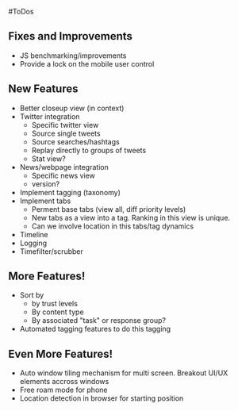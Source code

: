 #ToDos

## Fixes and Improvements
* JS benchmarking/improvements
* Provide a lock on the mobile user control

## New Features
* Better closeup view (in context)
* Twitter integration
	* Specific twitter view
	* Source single tweets
	* Source searches/hashtags
	* Replay directly to groups of tweets
	* Stat view?
* News/webpage integration
	* Specific news view
	* version?
* Implement tagging (taxonomy)
* Implement tabs
	* Perment base tabs (view all, diff priority levels)
	* New tabs as a view into a tag. Ranking in this view is unique.
	* Can we involve location in this tabs/tag dynamics
* Timeline
* Logging
* Timefilter/scrubber

## More Features!
* Sort by
	* by trust levels
	* By content type
	* By associated "task" or response group?
* Automated tagging features to do this tagging

## Even More Features!
* Auto window tiling mechanism for multi screen. Breakout UI/UX elements accross windows
* Free roam mode for phone
* Location detection in browser for starting position